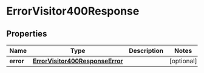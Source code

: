 

# ErrorVisitor400Response


## Properties

| Name | Type | Description | Notes |
|------------ | ------------- | ------------- | -------------|
|**error** | [**ErrorVisitor400ResponseError**](ErrorVisitor400ResponseError.md) |  |  [optional] |



